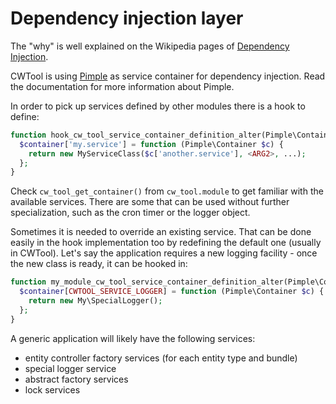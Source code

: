 Dependency injection layer
==========================


The "why" is well explained on the Wikipedia pages of [Dependency Injection](https://en.wikipedia.org/wiki/Dependency_injection).

CWTool is using [Pimple](https://github.com/silexphp/Pimple/tree/1.1) as service container for dependency injection. Read the documentation for more information about Pimple. 

In order to pick up services defined by other modules there is a hook to define:

```php
function hook_cw_tool_service_container_definition_alter(Pimple\Container $container) {
  $container['my.service'] = function (Pimple\Container $c) {
    return new MyServiceClass($c['another.service'], <ARG2>, ...);
  };
}
```

Check `cw_tool_get_container()` from `cw_tool.module` to get familiar with the available services. There are some that can be used without further specialization, such as the cron timer or the logger object.

Sometimes it is needed to override an existing service. That can be done easily in the hook implementation too by redefining the default one (usually in CWTool). Let's say the application requires a new logging facility - once the new class is ready, it can be hooked in:

```php
function my_module_cw_tool_service_container_definition_alter(Pimple\Container $container) {
  $container[CWTOOL_SERVICE_LOGGER] = function (Pimple\Container $c) {
    return new My\SpecialLogger();
  };
}
```

A generic application will likely have the following services:

- entity controller factory services (for each entity type and bundle)
- special logger service
- abstract factory services
- lock services
